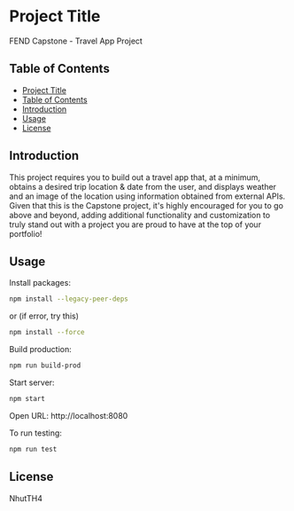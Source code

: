 # Project Title

FEND Capstone - Travel App Project

## Table of Contents

- [Project Title](#project-title)
- [Table of Contents](#table-of-contents)
- [Introduction](#introduction)
- [Usage](#usage)
- [License](#license)

## Introduction

This project requires you to build out a travel app that, at a minimum, obtains a desired trip location & date from the user, and displays weather and an image of the location using information obtained from external APIs. Given that this is the Capstone project, it's highly encouraged for you to go above and beyond, adding additional functionality and customization to truly stand out with a project you are proud to have at the top of your portfolio!

## Usage

Install packages:

```sh
npm install --legacy-peer-deps
```

or (if error, try this)

```sh
npm install --force
```

Build production:

```sh
npm run build-prod
```

Start server:

```sh
npm start
```

Open URL: http://localhost:8080

To run testing:

```sh
npm run test
```

## License

NhutTH4

